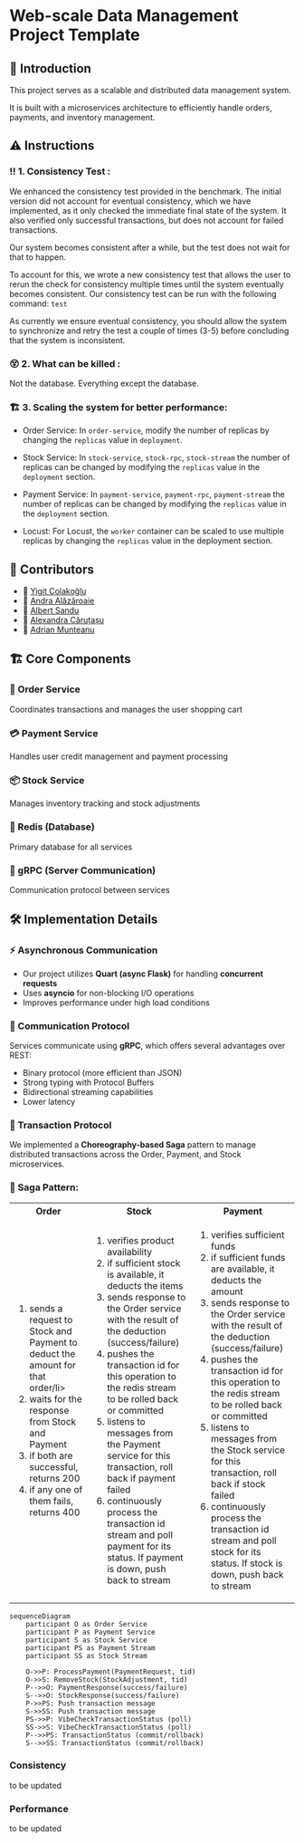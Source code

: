 # Web-scale Data Management Project Template

## 📖 Introduction
This project serves as a scalable and distributed data management system.

It is built with a microservices architecture to efficiently handle orders, payments, and inventory management.

## ⚠️ Instructions
### ‼️ 1. Consistency Test :
We enhanced the consistency test provided in the benchmark. 
The initial version did not account for eventual consistency, which we have implemented, as it only checked the immediate final state of the system.
It also verified only successful transactions, but does not account for failed transactions.

Our system becomes consistent after a while, but the test does not wait for that to happen.

To account for this, we wrote a new consistency test that allows the user to rerun the check for consistency multiple times until the system eventually becomes consistent.
Our consistency test can be run with the following command:
`test`

As currently we ensure eventual consistency, you should allow the system to synchronize and retry the test a couple of times (3-5) before concluding that the system is inconsistent.

### 😵 2. What can be killed :
Not the database.
Everything except the database.

### 🏗️ 3. Scaling the system for better performance: 
- Order Service: In ```order-service```, modify the number of replicas by changing the ```replicas``` value in ```deployment```.

- Stock Service: In ```stock-service```, ```stock-rpc```, ```stock-stream``` the number of replicas can be changed by modifying the ```replicas``` value in the ```deployment``` section.

- Payment Service: In ```payment-service```, ```payment-rpc```, ```payment-stream``` the number of replicas can be changed by modifying the ```replicas``` value in the ```deployment``` section.

- Locust: For Locust, the ```worker``` container can be scaled to use multiple replicas by changing the ```replicas``` value in the deployment section.

## 👥 Contributors
- 🐐 [Yigit Çolakoğlu](https://github.com/arg3t)
- 🐐 [Andra Alăzăroaie](https://github.com/andra1782)
- 🐐 [Albert Sandu](https://github.com/albsd)
- 🐐 [Alexandra Căruțașu](https://github.com/adduta)
- 🐐 [Adrian Munteanu](https://github.com/cedbanana)

## 🏗️ Core Components
### 🛒 Order Service
Coordinates transactions and manages the user shopping cart
### 💳 Payment Service
Handles user credit management and payment processing
### 📦 Stock Service
Manages inventory tracking and stock adjustments
### 🔴 Redis (Database)
Primary database for all services
### 🔗 gRPC (Server Communication)
Communication protocol between services

## 🛠️ Implementation Details
### ⚡ Asynchronous Communication
- Our project utilizes **Quart (async Flask)** for handling **concurrent requests**
- Uses **asyncio** for non-blocking I/O operations
- Improves performance under high load conditions

### 🔄 Communication Protocol
Services communicate using **gRPC**, which offers several advantages over REST:
- Binary protocol (more efficient than JSON)
- Strong typing with Protocol Buffers
- Bidirectional streaming capabilities
- Lower latency

### 🔀 Transaction Protocol
We implemented a **Choreography-based Saga** pattern to manage distributed transactions across the Order, Payment, and Stock microservices.

### 💃 Saga Pattern:
<table>
  <tbody>
    <tr>
      <th>Order</th>
      <th>Stock</th>
      <th>Payment</th>
    </tr>
    <tr>
      <td><ol>
        <li>sends a request to Stock and Payment to deduct the amount for that order/li>
        <li>waits for the response from Stock and Payment</li>
        <li>if both are successful, returns 200</li>
        <li>if any one of them fails, returns 400</li>
      </ol></td>
      <td><ol>
        <li>verifies product availability</li>
        <li>if sufficient stock is available, it deducts the items</li>
        <li>sends response to the Order service with the result of the deduction (success/failure)</li>
        <li>pushes the transaction id for this operation to the redis stream to be rolled back or committed</li>
        <li>listens to messages from the Payment service for this transaction, roll back if payment failed</li>
        <li>continuously process the transaction id stream and poll payment for its status. If payment is down, push back to stream</li>
      </ol></td>
      <td><ol>
        <li>verifies sufficient funds</li>
        <li>if sufficient funds are available, it deducts the amount</li>
        <li>sends response to the Order service with the result of the deduction (success/failure)</li>
        <li>pushes the transaction id for this operation to the redis stream to be rolled back or committed</li>
        <li>listens to messages from the Stock service for this transaction, roll back if stock failed</li>
        <li>continuously process the transaction id stream and poll stock for its status. If stock is down, push back to stream</li>
      </ol></td>
    </tr>
  </tbody>
</table>


```mermaid
sequenceDiagram
    participant O as Order Service
    participant P as Payment Service
    participant S as Stock Service
    participant PS as Payment Stream
    participant SS as Stock Stream

    O->>P: ProcessPayment(PaymentRequest, tid)
    O->>S: RemoveStock(StockAdjustment, tid)
    P-->>O: PaymentResponse(success/failure)
    S-->>O: StockResponse(success/failure)
    P->>PS: Push transaction message
    S->>SS: Push transaction message
    PS->>P: VibeCheckTransactionStatus (poll)
    SS->>S: VibeCheckTransactionStatus (poll)
    P-->>PS: TransactionStatus (commit/rollback)
    S-->>SS: TransactionStatus (commit/rollback)
```

### Consistency
to be updated
### Performance
to be updated